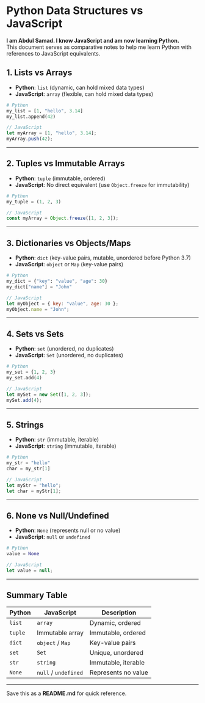 # Python Data Structures vs JavaScript

**I am Abdul Samad. I know JavaScript and am now learning Python.**  
This document serves as comparative notes to help me learn Python with references to JavaScript equivalents.

## 1. Lists vs Arrays

- **Python**: `list` (dynamic, can hold mixed data types)
- **JavaScript**: `array` (flexible, can hold mixed data types)

```python
# Python
my_list = [1, "hello", 3.14]
my_list.append(42)
```

```javascript
// JavaScript
let myArray = [1, "hello", 3.14];
myArray.push(42);
```

---

## 2. Tuples vs Immutable Arrays

- **Python**: `tuple` (immutable, ordered)
- **JavaScript**: No direct equivalent (use `Object.freeze` for immutability)

```python
# Python
my_tuple = (1, 2, 3)
```

```javascript
// JavaScript
const myArray = Object.freeze([1, 2, 3]);
```

---

## 3. Dictionaries vs Objects/Maps

- **Python**: `dict` (key-value pairs, mutable, unordered before Python 3.7)
- **JavaScript**: `object` or `Map` (key-value pairs)

```python
# Python
my_dict = {"key": "value", "age": 30}
my_dict["name"] = "John"
```

```javascript
// JavaScript
let myObject = { key: "value", age: 30 };
myObject.name = "John";
```

---

## 4. Sets vs Sets

- **Python**: `set` (unordered, no duplicates)
- **JavaScript**: `Set` (unordered, no duplicates)

```python
# Python
my_set = {1, 2, 3}
my_set.add(4)
```

```javascript
// JavaScript
let mySet = new Set([1, 2, 3]);
mySet.add(4);
```

---

## 5. Strings

- **Python**: `str` (immutable, iterable)
- **JavaScript**: `string` (immutable, iterable)

```python
# Python
my_str = "hello"
char = my_str[1]
```

```javascript
// JavaScript
let myStr = "hello";
let char = myStr[1];
```

---

## 6. None vs Null/Undefined

- **Python**: `None` (represents null or no value)
- **JavaScript**: `null` or `undefined`

```python
# Python
value = None
```

```javascript
// JavaScript
let value = null;
```

---

## Summary Table

| Python  | JavaScript           | Description         |
| ------- | -------------------- | ------------------- |
| `list`  | `array`              | Dynamic, ordered    |
| `tuple` | Immutable array      | Immutable, ordered  |
| `dict`  | `object` / `Map`     | Key-value pairs     |
| `set`   | `Set`                | Unique, unordered   |
| `str`   | `string`             | Immutable, iterable |
| `None`  | `null` / `undefined` | Represents no value |

---

Save this as a **README.md** for quick reference.
